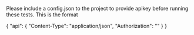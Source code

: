 Please include a config.json to the project to provide apikey before running these tests. 
This is the format 

{
    "api": {
        "Content-Type": "application/json",
        "Authorization": "<apikey>"
    }
}



